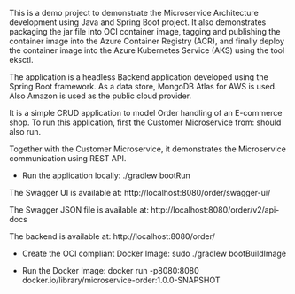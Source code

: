 This is a demo project to demonstrate the Microservice Architecture development using Java and Spring Boot project.
It also demonstrates packaging the jar file into OCI container image, tagging and publishing the container image into
the Azure Container Registry (ACR), and finally deploy the container image into the Azure Kubernetes Service (AKS) using
the tool eksctl.

The application is a headless Backend application developed using the Spring Boot framework. As a data store, MongoDB Atlas
for AWS is used. Also Amazon is used as the public cloud provider.

It is a simple CRUD application to model Order handling of an E-commerce shop. To run this application, first the Customer 
Microservice from: <placeholder> should also run. 

Together with the Customer Microservice, it demonstrates the Microservice communication using REST API. 

* Run the application locally:
  ./gradlew bootRun

The Swagger UI is available at:
http://localhost:8080/order/swagger-ui/

The Swagger JSON file is available at:
http://localhost:8080/order/v2/api-docs

The backend is available at:
http://localhost:8080/order/

* Create the OCI compliant Docker Image:
  sudo ./gradlew bootBuildImage

* Run the Docker Image:
  docker run -p8080:8080 docker.io/library/microservice-order:1.0.0-SNAPSHOT
